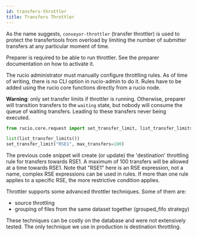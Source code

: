 ```yaml
---
id: transfers-throttler
title: Transfers Throttler
---
```


As the name suggests, `conveyor-throttler` (transfer throttler) is used to
protect the transfertools from overload by limiting the number of submitter
transfers at any particular moment of time. 

Preparer is required to be able to run throttler. See the preparer documentation
on how to activate it.

The rucio administrator must manually configure throttling rules.  As of time
of writing, there is no CLI option in rucio-admin to do it. Rules have to be
added using the rucio core functions directly from a rucio node.

**Warning**: only set transfer limits if throttler is running. Otherwise,
preparer will transition transfers to the `waiting` state, but nobody will
consume the queue of waiting transfers. Leading to these transfers never
being executed.

```python
from rucio.core.request import set_transfer_limit, list_transfer_limits

list(list_transfer_limits())
set_transfer_limit("RSE1", max_transfers=100)
```

The previous code snippet will create (or update) the 'destination' throttling
rule for transfers towards RSE1. A maximum of 100 transfers will be allowed
at a time towards RSE1. Note that "RSE1" here is an RSE expression, not
a name, complex RSE expressions can be used in rules. If more than one rule
applies to a specific RSE, the more restrictive condition applies.

Throttler supports some advanced throttler techniques. Some of them are:
- source throttling
- grouping of files from the same dataset together (grouped_fifo strategy)  

These techniques can be costly on the database and were not extensively tested.
The only technique we use in production is destination throttling.
